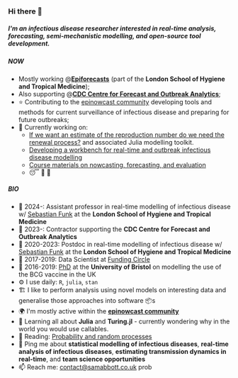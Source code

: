 ### Hi there 👋

##### I'm an infectious disease researcher interested in real-time analysis, forecasting, semi-mechanistic modelling, and open-source tool development.

##### NOW

- Mostly working @[**Epiforecasts**](https://github.com/epiforecasts/) (part of the **London School of Hygiene and Tropical Medicine**);
- Also supporting @[**CDC Centre for Forecast and Outbreak Analytics**](https://www.cdc.gov/forecast-outbreak-analytics/index.html);
- ⭐ Contributing to the [epinowcast community](https://epinowcast.org) developing tools and methods for current surveillance of infectious disease and preparing for future outbreaks;
- 🧻 Currently working on:
    - [If we want an estimate of the reproduction number do we need the renewal process?](https://github.com/cdcgov/Rt-without-renewal) and associated Julia modelling toolkit.
    - [Developing a workbench for real-time and outbreak infectious disease modelling](https://package.epinowcast.org/articles/model)
    - [Course materials on nowcasting, forecasting, and evaluation](https://github.com/nfidd/nfidd)
    - 😴 🔌 🐑

##### BIO

- 🏢 2024-: Assistant professor in real-time modelling of infectious disease w/ [Sebastian Funk](https://www.lshtm.ac.uk/aboutus/people/funk.sebastian) at the **London School of Hygiene and Tropical Medicine**
- 🏢 2023-: Contractor supporting the **CDC Centre for Forecast and Outbreak Analytics**
- 🏢 2020-2023: Postdoc in real-time modelling of infectious disease w/ [Sebastian Funk](https://www.lshtm.ac.uk/aboutus/people/funk.sebastian) at the **London School of Hygiene and Tropical Medicine**
- 🏢 2017-2019: Data Scientist at [Funding Circle](https://www.fundingcircle.com/uk/)
- 📜 2016-2019: [PhD](https://github.com/seabbs/thesis) at the **University of Bristol** on modelling the use of the BCG vaccine in the UK
- ⚙️ I use daily: `R`, `julia`, `stan`
- 🏗️ I like to perform analysis using novel models on interesting data and generalise those approaches into software 📦s 
- 🌍 I'm mostly active within the [**epinowcast community**](https://epinowcast.org)
- 🌱 Learning all about **Julia** and **Turing.jl** - currently wondering why in the world you would use callables.
- 📘 Reading: [Probability and random processes](https://global.oup.com/ukhe/product/probability-and-random-processes-9780198847595?cc=gb&lang=en&)
- 💬 Ping me about **statistical modelling of infectious diseases**, **real-time analysis of infectious diseases**, **estimating transmission dynamics in real-time**, and **team science opportunities**
- 📫 Reach me: [contact@samabbott.co.uk](contact@samabbott.co.uk)
prob

